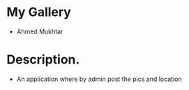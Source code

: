# My Gallery
- Ahmed Mukhtar
# Description.
- An application where by admin post the pics and location 
